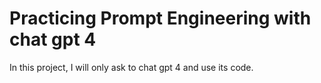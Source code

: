 # Practicing Prompt Engineering with chat gpt 4

In this project, I will only ask to chat gpt 4 and use its code.
